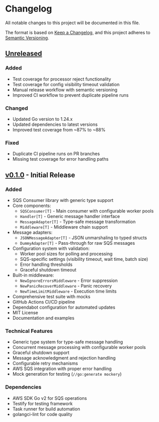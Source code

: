 # Changelog

All notable changes to this project will be documented in this file.

The format is based on [Keep a Changelog](https://keepachangelog.com/en/1.1.0/),
and this project adheres to [Semantic Versioning](https://semver.org/spec/v2.0.0.html).

## [Unreleased]

### Added
- Test coverage for processor reject functionality
- Test coverage for config visibility timeout validation
- Manual release workflow with semantic versioning
- Improved CI workflow to prevent duplicate pipeline runs

### Changed
- Updated Go version to 1.24.x
- Updated dependencies to latest versions
- Improved test coverage from ~87% to ~88%

### Fixed
- Duplicate CI pipeline runs on PR branches
- Missing test coverage for error handling paths

## [v0.1.0] - Initial Release

### Added
- SQS Consumer library with generic type support
- Core components:
  - `SQSConsumer[T]` - Main consumer with configurable worker pools
  - `Handler[T]` - Generic message handler interface  
  - `MessageAdapter[T]` - Type-safe message transformation
  - `Middleware[T]` - Middleware chain support
- Message adapters:
  - `JSONMessageAdapter[T]` - JSON unmarshaling to typed structs
  - `DummyAdapter[T]` - Pass-through for raw SQS messages
- Configuration system with validation:
  - Worker pool sizes for polling and processing
  - SQS-specific settings (visibility timeout, wait time, batch size)
  - Error handling thresholds
  - Graceful shutdown timeout
- Built-in middleware:
  - `NewIgnoreErrorsMiddleware` - Error suppression
  - `NewPanicRecoverMiddleware` - Panic recovery
  - `NewTimeLimitMiddleware` - Execution time limits
- Comprehensive test suite with mocks
- GitHub Actions CI/CD pipeline
- Dependabot configuration for automated updates
- MIT License
- Documentation and examples

### Technical Features
- Generic type system for type-safe message handling
- Concurrent message processing with configurable worker pools
- Graceful shutdown support
- Message acknowledgment and rejection handling
- Configurable retry mechanisms
- AWS SQS integration with proper error handling
- Mock generation for testing (`//go:generate mockery`)

### Dependencies
- AWS SDK Go v2 for SQS operations
- Testify for testing framework
- Task runner for build automation
- golangci-lint for code quality

[Unreleased]: https://github.com/vmyroslav/sqs-go/compare/v0.1.0...HEAD
[v0.1.0]: https://github.com/vmyroslav/sqs-go/releases/tag/v0.1.0